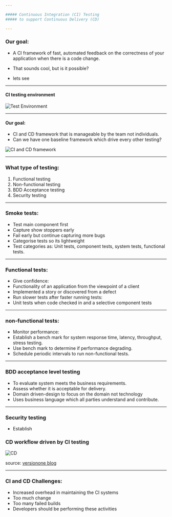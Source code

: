 ```yaml
---

##### Continuous Integration (CI) Testing 
##### to support Continuous Delivery (CD)

---
```

### Our goal:

* A CI framework of fast, automated feedback on the correctness of your application when there is a code change. 

* That sounds cool, but is it possible? 

* lets see

---

#### CI testing environment

![Test Environment](https://www.lucidchart.com/publicSegments/view/d50ed6d8-deb8-4d9a-be56-7adef4db8048/image.png)

---

#### Our goal:
* CI and CD framework that is manageable by the team not individuals. 
* Can we have one baseline framework which drive every other testing? 

![CI and CD framework](https://www.lucidchart.com/publicSegments/view/778a845b-0c5b-43ed-8d5f-d074a18094fa/image.png)

---

### What type of testing:
1. Functional testing
2. Non-functional testing 
3. BDD Acceptance testing 
4. Security testing

---
### Smoke tests: 
* Test main component first
* Capture show stoppers early
* Fail early but continue capturing more bugs
* Categorise tests so its lightweight
* Test categories as: Unit tests, component tests, system tests, functional tests. 
 
--- 
### Functional tests:  
- Give confidence: 
- Functionality of an application from the viewpoint of a client
- Implemented a story or discovered from a defect 
- Run slower tests after faster running tests: 
- Unit tests when code checked in and a selective component tests 

---

### non-functional tests: 
- Monitor performance: 
- Establish a bench mark for system response time, latency, throughput, stress testing.
- Use bench mark to determine if performance degrading. 
- Schedule periodic intervals to run non-functional tests.     

---
### BDD acceptance level testing

* To evaluate system meets the business requirements. 
* Assess whether it is acceptable for delivery.
* Domain driven-design to focus on the domain not technology 
* Uses business language which all parties understand and contribute.  

---
### Security testing
* Establish 

### CD workflow driven by CI testing
 
 ![CD](https://blog.versionone.com/wp-content/uploads/sites/3/2015/03/CI_image2-e1426983470698.png)
 
 source: [versionone blog](https://blog.versionone.com/understanding-ci-in-cd/)
 
---

### CI and CD Challenges:
* Increased overhead in maintaining the CI systems
* Too much change 
* Too many failed builds
* Developers should be performing these activities

 

